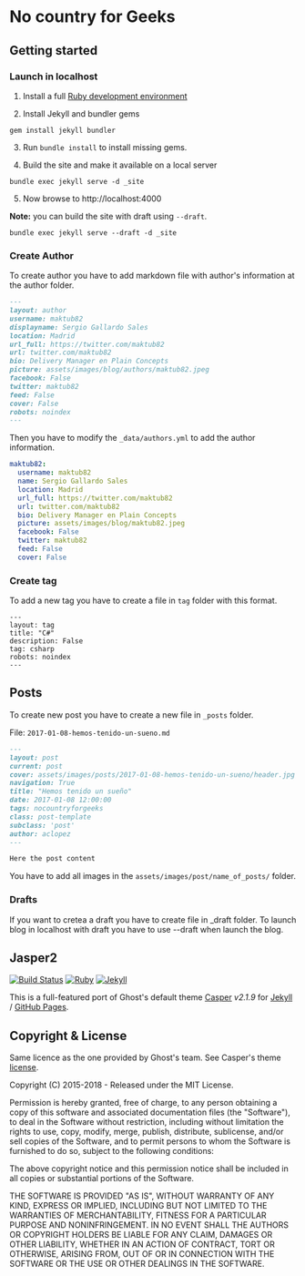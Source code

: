 # No country for Geeks

## Getting started

### Launch in localhost

1. Install a full [Ruby development environment](https://jekyllrb.com/docs/installation/)

2. Install Jekyll and bundler gems

`gem install jekyll bundler`

3. Run `bundle install` to install missing gems.

4. Build the site and make it available on a local server

`bundle exec jekyll serve -d _site`

5. Now browse to http://localhost:4000

**Note:** you can build the site with draft using `--draft`. 

`bundle exec jekyll serve --draft -d _site`

### Create Author

To create author you have to add markdown file with author's information at the author folder.

```markdown
---
layout: author
username: maktub82
displayname: Sergio Gallardo Sales
location: Madrid
url_full: https://twitter.com/maktub82
url: twitter.com/maktub82
bio: Delivery Manager en Plain Concepts
picture: assets/images/blog/authors/maktub82.jpeg
facebook: False
twitter: maktub82
feed: False
cover: False
robots: noindex
---
```

Then you have to modify the `_data/authors.yml` to add the author information.

```yml
maktub82:
  username: maktub82
  name: Sergio Gallardo Sales
  location: Madrid
  url_full: https://twitter.com/maktub82
  url: twitter.com/maktub82
  bio: Delivery Manager en Plain Concepts
  picture: assets/images/blog/maktub82.jpeg
  facebook: False
  twitter: maktub82
  feed: False
  cover: False
```

### Create tag

To add a new tag you have to create a file in `tag` folder with this format.

```
---
layout: tag
title: "C#"
description: False
tag: csharp
robots: noindex
---
```

## Posts

To create new post you have to create a new file in `_posts` folder.

File: `2017-01-08-hemos-tenido-un-sueno.md`

```md
---
layout: post
current: post
cover: assets/images/posts/2017-01-08-hemos-tenido-un-sueno/header.jpg
navigation: True
title: "Hemos tenido un sueño"
date: 2017-01-08 12:00:00
tags: nocountryforgeeks
class: post-template
subclass: 'post'
author: aclopez
---

Here the post content
```

You have to add all images in the `assets/images/post/name_of_posts/` folder.

### Drafts

If you want to cretea a draft you have to create file in _draft folder. To launch blog in localhost with draft you have to use --draft when launch the blog.

## Jasper2

[![Build Status](https://travis-ci.org/jekyller/jasper2.svg?branch=master)](https://travis-ci.org/jekyller/jasper2)
[![Ruby](https://img.shields.io/badge/ruby-2.4.2-blue.svg?style=flat)](http://travis-ci.org/jekyller/jasper2)
[![Jekyll](https://img.shields.io/badge/jekyll-3.6.2-blue.svg?style=flat)](http://travis-ci.org/jekyller/jasper2)

This is a full-featured port of Ghost's default theme [Casper](https://github.com/tryghost/casper)
*v2.1.9* for [Jekyll](https://jekyllrb.com/) / [GitHub Pages](https://pages.github.com/).

## Copyright & License

Same licence as the one provided by Ghost's team. See Casper's theme [license](GHOST.txt).

Copyright (C) 2015-2018 - Released under the MIT License.

Permission is hereby granted, free of charge, to any person obtaining a copy of this software and associated documentation files (the "Software"), to deal in the Software without restriction, including without limitation the rights to use, copy, modify, merge, publish, distribute, sublicense, and/or sell copies of the Software, and to permit persons to whom the Software is furnished to do so, subject to the following conditions:

The above copyright notice and this permission notice shall be included in all copies or substantial portions of the Software.

THE SOFTWARE IS PROVIDED "AS IS", WITHOUT WARRANTY OF ANY KIND, EXPRESS OR IMPLIED, INCLUDING BUT NOT LIMITED TO THE WARRANTIES OF MERCHANTABILITY, FITNESS FOR A PARTICULAR PURPOSE AND
NONINFRINGEMENT. IN NO EVENT SHALL THE AUTHORS OR COPYRIGHT HOLDERS BE LIABLE FOR ANY CLAIM, DAMAGES OR OTHER LIABILITY, WHETHER IN AN ACTION OF CONTRACT, TORT OR OTHERWISE, ARISING FROM, OUT OF OR IN CONNECTION WITH THE SOFTWARE OR THE USE OR OTHER DEALINGS IN THE SOFTWARE.
